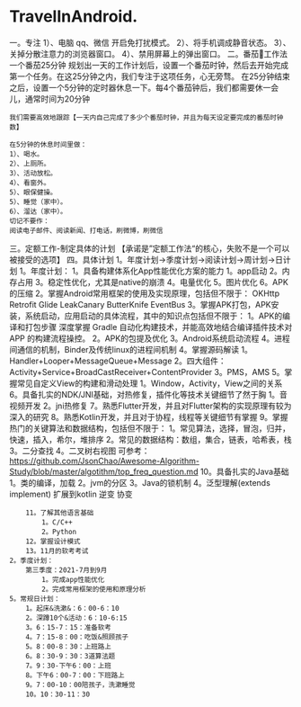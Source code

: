 # TravelInAndroid. 

一。专注
    1）、电脑 qq、微信 开启免打扰模式。
    2）、将手机调成静音状态。
    3）、关掉分散注意力的浏览器窗口。
    4）、禁用屏幕上的弹出窗口。
二。番茄🍅工作法
    一个番茄25分钟
    规划出一天的工作计划后，设置一个番茄时钟，然后去开始完成第一个任务。在这25分钟之内，我们专注于这项任务，心无旁骛。
    在25分钟结束之后，设置一个5分钟的定时器休息一下。每4个番茄钟后，我们都需要休一会儿，通常时间为20分钟

    我们需要高效地跟踪【一天内自己完成了多少个番茄时钟，并且为每天设定要完成的番茄时钟数】

    在5分钟的休息时间里做：
    1）、喝水。
    2）、上厕所。
    3）、活动放松。
    4）、看窗外。
    5）、眼保健操。
    5）、睡觉（家中）。
    6）、溜达（家中）。
    切记不要作：
    阅读电子邮件、阅读新闻、打电话，刷微博，刷微信
三。定额工作-制定具体的计划
    【承诺是”定额工作法“的核心，失败不是一个可以被接受的选项】
四。具体计划
    1。年度计划->季度计划->阅读计划->周计划->日计划
    1。年度计划：
        1。具备构建体系化App性能优化方案的能力
            1。app启动
            2。内存占用
            3。稳定性优化，尤其是native的崩溃
            4。电量优化
            5。图片优化
            6。APK的压缩
        2。掌握Android常用框架的使用及实现原理，包括但不限于：
            OKHttp
            Retrofit
            Glide
            LeakCanary
            ButterKnife
            EventBus
        3。掌握APK打包，APK安装，系统启动，应用启动的具体流程，其中的知识点包括但不限于：
            1。APK的编译和打包步骤
                深度掌握 Gradle 自动化构建技术，并能高效地结合编译插件技术对 APP 的构建流程操控。
            2。APK的包提及优化
            3。Android系统启动流程
            4。进程间通信的机制，Binder及传统linux的进程间机制
        4。掌握源码解读
            1。Handler+Looper+MessageQueue+Message
            2。四大组件：Activity+Service+BroadCastReceiver+ContentProvider
            3。PMS，AMS
        5。掌握常见自定义View的构建和滑动处理
            1。Window，Activity，View之间的关系
        6。具备扎实的NDK/JNI基础，对热修复，插件化等技术关键细节了然于胸
            1。音视频开发
            2。jni热修复
        7。熟悉Flutter开发，并且对Flutter架构的实现原理有较为深入的研究
        8。熟悉Kotlin开发，并且对于协程，线程等关键细节有掌握
        9。掌握热门的关键算法和数据结构，包括但不限于：
            1。常见算法，选择，冒泡，归并，快速，插入，希尔，堆排序
            2。常见的数据结构：数组，集合，链表，哈希表，栈
            3。二分查找
            4。二叉树右视图
            可参考：https://github.com/JsonChao/Awesome-Algorithm-Study/blob/master/algotithm/top_freq_question.md
        10。具备扎实的Java基础
            1。类的编译，加载
            2。jvm的分区
            3。Java的锁机制
            4。泛型理解(extends implement) 扩展到kotlin 逆变 协变

        11。了解其他语言基础
            1。C/C++
            2。Python
        12。掌握设计模式
        13。11月的软考考试
    2。季度计划：
        第三季度：2021-7月到9月
            1。完成app性能优化
            2。完成常用框架的使用和原理分析
    5。常规日计划：
        1。起床&洗漱&：6：00-6：10
        2。深蹲10个&活动：6：10-6:15
        3。6：15-7：15：准备软考
        4。7：15-8：00：吃饭&照顾孩子
        5。8：00-8：30：上班路上
        6。8：30-9：30：3道算法题
        7。9：30-下午6：00：上班
        8。下午6：00-7：00：下班路上
        9。7：00-10：00陪孩子，洗漱睡觉
        10。10：30-11：30






